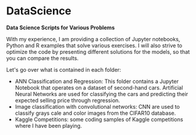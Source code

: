 # DataScience

**Data Science Scripts for Various Problems**

With my experience, I am providing a collection of Jupyter notebooks, Python and R examples that solve various exercises. I will also strive to optimize the code by presenting different solutions for the models, so that you can compare the results.

Let's go over what is contained in each folder:

- ANN Classification and Regression: This folder contains a Jupyter Notebook that operates on a dataset of second-hand cars. Artificial Neural Networks are used for classifying the cars and predicting their expected selling price through regression.
- Image classification with convolutional networks: CNN are used to classify grays cale and color images from the CIFAR10 database.
- Kaggle Competitions: some coding samples of Kaggle competitions where I have been playing.
